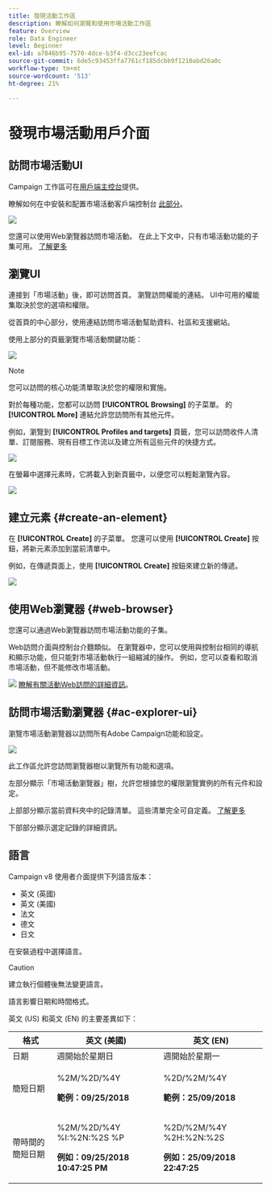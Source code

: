 ```yaml
---
title: 發現活動工作區
description: 瞭解如何瀏覽和使用市場活動工作區
feature: Overview
role: Data Engineer
level: Beginner
exl-id: a7846b95-7570-4dce-b3f4-d3cc23eefcac
source-git-commit: 6de5c93453ffa7761cf185dcbb9f1210abd26a0c
workflow-type: tm+mt
source-wordcount: '513'
ht-degree: 21%

---
```


# 發現市場活動用戶介面

## 訪問市場活動UI

Campaign 工作區可在[用戶端主控台](../architecture/general-architecture.md)提供。

瞭解如何在中安裝和配置市場活動客戶端控制台 [此部分](../start/connect.md)。

![](assets/home-page.png)

您還可以使用Web瀏覽器訪問市場活動。 在此上下文中，只有市場活動功能的子集可用。 [了解更多](#web-browser)

## 瀏覽UI

連接到「市場活動」後，即可訪問首頁。 瀏覽訪問權能的連結。 UI中可用的權能集取決於您的選項和權限。

從首頁的中心部分，使用連結訪問市場活動幫助資料、社區和支援網站。

使用上部分的頁籤瀏覽市場活動關鍵功能：

![](assets/overview-home.png)

>[!NOTE]
>
>您可以訪問的核心功能清單取決於您的權限和實施。

對於每種功能，您都可以訪問 **[!UICONTROL Browsing]** 的子菜單。 的 **[!UICONTROL More]** 連結允許您訪問所有其他元件。

例如，瀏覽到 **[!UICONTROL Profiles and targets]** 頁籤，您可以訪問收件人清單、訂閱服務、現有目標工作流以及建立所有這些元件的快捷方式。

![](assets/overview-list.png)

在螢幕中選擇元素時，它將載入到新頁籤中，以便您可以輕鬆瀏覽內容。

![](assets/new-tab.png)

## 建立元素 {#create-an-element}

在 **[!UICONTROL Create]** 的子菜單。 您還可以使用 **[!UICONTROL Create]** 按鈕，將新元素添加到當前清單中。

例如，在傳遞頁面上，使用 **[!UICONTROL Create]** 按鈕來建立新的傳遞。

![](assets/new-recipient.png)

## 使用Web瀏覽器 {#web-browser}

您還可以通過Web瀏覽器訪問市場活動功能的子集。

Web訪問介面與控制台介麵類似。 在瀏覽器中，您可以使用與控制台相同的導航和顯示功能，但只能對市場活動執行一組縮減的操作。 例如，您可以查看和取消市場活動，但不能修改市場活動。

![](../assets/do-not-localize/glass.png) [瞭解有關活動Web訪問的詳細資訊](../start/connect.md#web-access)。

## 訪問市場活動瀏覽器 {#ac-explorer-ui}

瀏覽市場活動瀏覽器以訪問所有Adobe Campaign功能和設定。

![](assets/explorer.png)

此工作區允許您訪問瀏覽器樹以瀏覽所有功能和選項。

左部分顯示「市場活動瀏覽器」樹，允許您根據您的權限瀏覽實例的所有元件和設定。

上部部分顯示當前資料夾中的記錄清單。 這些清單完全可自定義。 [了解更多](customize-ui.md)

下部部分顯示選定記錄的詳細資訊。


## 語言

Campaign v8 使用者介面提供下列語言版本：

* 英文 (英國)
* 英文 (美國)
* 法文
* 德文
* 日文

在安裝過程中選擇語言。

>[!CAUTION]
>
>建立執行個體後無法變更語言。

語言影響日期和時間格式。


英文 (US) 和英文 (EN) 的主要差異如下：

<table> 
 <thead> 
  <tr> 
   <th> 格式<br /> </th> 
   <th> 英文 (美國)<br /> </th> 
   <th> 英文 (EN)<br /> </th> 
  </tr> 
 </thead> 
 <tbody> 
  <tr> 
   <td> 日期<br /> </td> 
   <td> 週開始於星期日<br /> </td> 
   <td> 週開始於星期一<br /> </td> 
  </tr> 
  <tr> 
   <td> 簡短日期<br /> </td> 
   <td> <p>%2M/%2D/%4Y</p><p><strong>範例：09/25/2018</strong></p> </td> 
   <td> <p>%2D/%2M/%4Y</p><p><strong>範例：25/09/2018</strong></p> </td> 
  </tr> 
  <tr> 
   <td> 帶時間的簡短日期<br /> </td> 
   <td> <p>%2M/%2D/%4Y %I:%2N:%2S %P</p><p><strong>例如：09/25/2018 10:47:25 PM</strong></p> </td> 
   <td> <p>%2D/%2M/%4Y %2H:%2N:%2S</p><p><strong>例如：25/09/2018 22:47:25</strong></p> </td> 
  </tr> 
 </tbody> 
</table>
